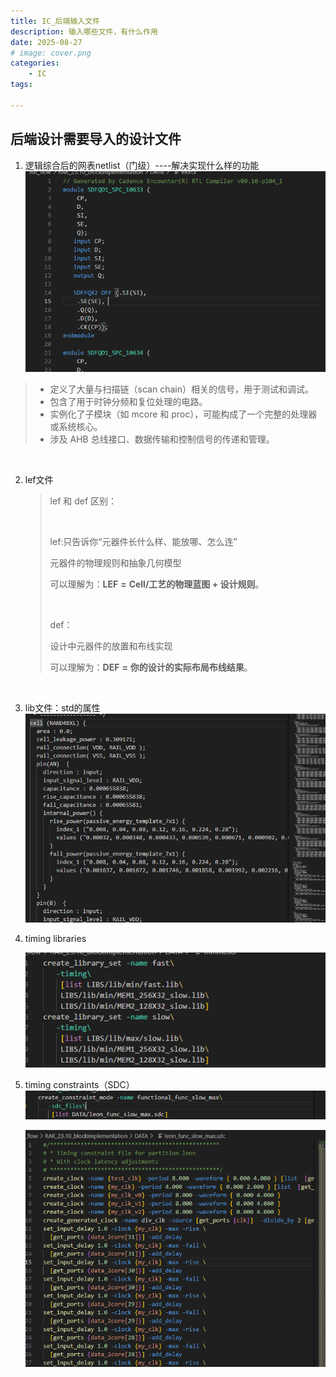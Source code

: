 ```yaml
---
title: IC_后端输入文件
description: 输入哪些文件，有什么作用
date: 2025-08-27
# image: cover.png
categories:
    - IC
tags:
    
---
```



## 后端设计需要导入的设计文件

1. 逻辑综合后的网表netlist（门级）----解决实现什么样的功能  
   ​![image](assets/image-20250825103724-g56889z.png)​

> * 定义了大量与扫描链（scan chain）相关的信号，用于测试和调试。
> * 包含了用于时钟分频和复位处理的电路。
> * 实例化了子模块（如 mcore 和 proc），可能构成了一个完整的处理器或系统核心。
> * 涉及 AHB 总线接口、数据传输和控制信号的传递和管理。

‍

2. lef文件

   > lef  和 def 区别：
   >
   > ‍
   >
   > lef:只告诉你“元器件长什么样、能放哪、怎么连”
   >
   > 元器件的物理规则和抽象几何模型
   >
   > 可以理解为：**LEF**  **=**  **Cell/工艺的物理蓝图 + 设计规则**。
   >
   > ‍
   >
   > def：
   >
   > 设计中元器件的放置和布线实现
   >
   > 可以理解为：**DEF**  **=**  **你的设计的实际布局布线结果**。

‍

3. lib文件：std的属性  
   ​![image](assets/image-20250825105054-lf9lfqe.png)​

4. timing libraries

   ![image](assets/image-20250825105539-vhgfwp0.png)​

5. timing constraints（SDC）  
   ​![image](assets/image-20250825105707-htzsbb7.png)​


   ![image](assets/image-20250825105756-ba2b9du.png)​

‍